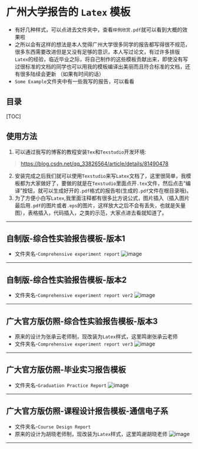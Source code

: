 # 广州大学报告的 `Latex` 模板
- 有好几种样式，可以点进去文件夹中，查看`样例欣赏.pdf`就可以看到大概的效果啦
- 之所以会有这样的想法是本人觉得广州大学很多同学的报告都写得很不规范，很多东西需要改进但是又没有足够的意识，本人写过论文，有过许多排版`Latex`的经验，临近毕业之际，将自己制作的这些模板贡献出来，即使没有写过很标准的文档的同学也可以用我的模板编译出美丽而且符合标准的文档，还有很多陆续会更新 （如果有时间的话）
- `Some Example`文件夹中有一些我写的报告，可以看看

## 目录
 [TOC]
## 使用方法
1. 可以通过我写的博客的教程安装`Tex`和`Texstudio`开发环境:
> https://blog.csdn.net/qq_33826564/article/details/81490478
2. 安装完成之后我们就可以使用`Texstudio`来写`Latex`文档了，这里很简单，我模板都为大家做好了，要做的就是在`Texstudio`里面点开`.tex`文件，然后点击“编译”按钮，就可以生成好开的`.pdf`格式的报告啦(生成的`.pdf`文件在根目录哦)。
3. 为了方便小白写`Latex`,我里面注释都有很多比方说公式，图片插入（插入图片最后用`.pdf`的图片或者`.eps`的图片，这样放大之后不会有丢失，也就是矢量图），表格插入，代码插入，之类的示范，大家点进去看就知道了。
---------
## 自制版-综合性实验报告模板-版本1
- 文件夹名-`Comprehensive experiment report`
![image](https://github.com/swq123459/swq123456-readmePicture/blob/master/report/zzv1.png?raw=true)
--------------------
## 自制版-综合性实验报告模板-版本2
- 文件夹名-`Comprehensive experiment report ver2`
![image](https://github.com/swq123459/swq123456-readmePicture/blob/master/report/zzv2.png?raw=true)
-----------------------

## 广大官方版仿照-综合性实验报告模板-版本3
- 原来的设计为张承云老师制，现改装为`Latex`样式，这里鸣谢张承云老师
- 文件夹名-`Comprehensive experiment report ver3`
![image](https://github.com/swq123459/swq123456-readmePicture/blob/master/report/xy1.png?raw=true)
----------
## 广大官方版仿照-毕业实习报告模板
- 文件夹名-`Graduation Practice Report`
![image](https://github.com/swq123459/swq123456-readmePicture/blob/master/report/by1.png?raw=true)
-----------------
## 广大官方版仿照-课程设计报告模板-通信电子系
- 文件夹名-`Course Design Report`
- 原来的设计为胡晓老师制，现改装为`Latex`样式，这里鸣谢胡晓老师
![image](https://github.com/swq123459/swq123456-readmePicture/blob/master/report/kcsj1.png?raw=true)
-----------------------------
